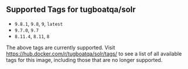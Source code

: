 ## Supported Tags for tugboatqa/solr

* `9.8.1`, `9.8`, `9`, `latest`
* `9.7.0`, `9.7`
* `8.11.4`, `8.11`, `8`

The above tags are currently supported. Visit https://hub.docker.com/r/tugboatqa/solr/tags/ to see a list of all available tags for this image, including those that are no longer supported.
